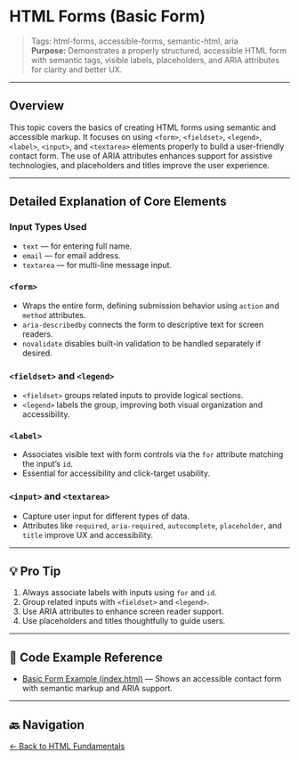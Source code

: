 # HTML Forms (Basic Form)

> Tags: html-forms, accessible-forms, semantic-html, aria  
> **Purpose:** Demonstrates a properly structured, accessible HTML form with semantic tags, visible labels, placeholders, and ARIA attributes for clarity and better UX.

---

## Overview

This topic covers the basics of creating HTML forms using semantic and accessible markup. It focuses on using `<form>`, `<fieldset>`, `<legend>`, `<label>`, `<input>`, and `<textarea>` elements properly to build a user-friendly contact form. The use of ARIA attributes enhances support for assistive technologies, and placeholders and titles improve the user experience.

---

## Detailed Explanation of Core Elements

### Input Types Used

- `text` — for entering full name.  
- `email` — for email address.  
- `textarea` — for multi-line message input.

### `<form>`

- Wraps the entire form, defining submission behavior using `action` and `method` attributes.
- `aria-describedby` connects the form to descriptive text for screen readers.
- `novalidate` disables built-in validation to be handled separately if desired.

### `<fieldset>` and `<legend>`

- `<fieldset>` groups related inputs to provide logical sections.
- `<legend>` labels the group, improving both visual organization and accessibility.

### `<label>`

- Associates visible text with form controls via the `for` attribute matching the input’s `id`.
- Essential for accessibility and click-target usability.

### `<input>` and `<textarea>`

- Capture user input for different types of data.
- Attributes like `required`, `aria-required`, `autocomplete`, `placeholder`, and `title` improve UX and accessibility.

---

## 💡 Pro Tip

1. Always associate labels with inputs using `for` and `id`.
2. Group related inputs with `<fieldset>` and `<legend>`.
3. Use ARIA attributes to enhance screen reader support.
4. Use placeholders and titles thoughtfully to guide users.

---

## 🧪 Code Example Reference

- [Basic Form Example (index.html)](index.html) — Shows an accessible contact form with semantic markup and ARIA support.

---

## 🔙 Navigation

[← Back to HTML Fundamentals](../README.md)
